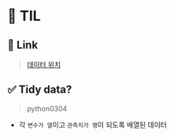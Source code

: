 # 🦁 TIL

## 🔗 Link
> [데이터 위치](https://www.data.go.kr/data/15061057/fileData.do)



## ✅ Tidy data?
> python0304

* 각 `변수가 열`이고 `관측치가 행`이 되도록 배열된 데이터 
